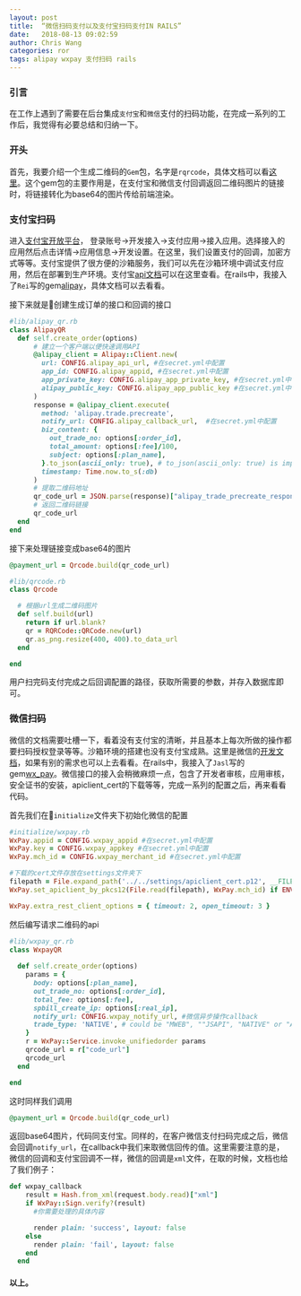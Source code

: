```yaml
---
layout: post
title:  “微信扫码支付以及支付宝扫码支付IN RAILS”
date:   2018-08-13 09:02:59
author: Chris Wang
categories: ror
tags: alipay wxpay 支付扫码 rails
---
```


### 引言
在工作上遇到了需要在后台集成`支付宝`和`微信`支付的扫码功能，在完成一系列的工作后，我觉得有必要总结和归纳一下。

### 开头
首先，我要介绍一个生成二维码的`Gem`包，名字是`rqrcode`，具体文档可以看[这里](https://github.com/whomwah/rqrcode)。这个gem包的主要作用是，在支付宝和微信支付回调返回二维码图片的链接时，将链接转化为base64的图片传给前端渲染。

### 支付宝扫码
进入[支付宝开放平台](https://open.alipay.com/platform/home.htm)， 登录账号->开发接入->支付应用->接入应用。选择接入的应用然后点击详情->应用信息->开发设置。在这里，我们设置支付的回调，加密方式等等。支付宝提供了很方便的沙箱服务，我们可以先在沙箱环境中调试支付应用，然后在部署到生产环境。支付宝[api文档](https://docs.open.alipay.com/200)可以在这里查看。在rails中，我接入了`Rei`写的gem[alipay](https://github.com/chloerei/alipay)，具体文档可以去看看。

接下来就是创建生成订单的接口和回调的接口
```ruby
#lib/alipay_qr.rb
class AlipayQR
  def self.create_order(options)
      # 建立一个客户端以便快速调用API
      @alipay_client = Alipay::Client.new(
        url: CONFIG.alipay_api_url, #在secret.yml中配置
        app_id: CONFIG.alipay_appid, #在secret.yml中配置
        app_private_key: CONFIG.alipay_app_private_key, #在secret.yml中配置
        alipay_public_key: CONFIG.alipay_app_public_key #在secret.yml中配置
      )
      response = @alipay_client.execute(
        method: 'alipay.trade.precreate',
        notify_url: CONFIG.alipay_callback_url,  #在secret.yml中配置
        biz_content: {
          out_trade_no: options[:order_id],
          total_amount: options[:fee]/100,
          subject: options[:plan_name],
        }.to_json(ascii_only: true), # to_json(ascii_only: true) is important!
        timestamp: Time.now.to_s(:db)
      )
      # 提取二维码地址
      qr_code_url = JSON.parse(response)["alipay_trade_precreate_response"]["qr_code"]
      # 返回二维码链接
      qr_code_url 
  end
end
```
接下来处理链接变成base64的图片
```ruby
@payment_url = Qrcode.build(qr_code_url)
```
```ruby
#lib/qrcode.rb
class Qrcode

  # 根据url生成二维码图片
  def self.build(url)
    return if url.blank?
    qr = RQRCode::QRCode.new(url)
    qr.as_png.resize(400, 400).to_data_url
  end

end
```
用户扫完码支付完成之后回调配置的路径，获取所需要的参数，并存入数据库即可。

### 微信扫码
微信的文档需要吐槽一下，看着没有支付宝的清晰，并且基本上每次所做的操作都要扫码授权登录等等。沙箱环境的搭建也没有支付宝成熟。这里是微信的[开发文档](https://pay.weixin.qq.com/wiki/doc/api/index.html)，如果有别的需求也可以上去看看。在rails中，我接入了`Jasl`写的gem[wx_pay](https://github.com/jasl/wx_pay)。微信接口的接入会稍微麻烦一点，包含了开发者审核，应用审核，安全证书的安装，apiclient_cert的下载等等，完成一系列的配置之后，再来看看代码。

首先我们在`initialize`文件夹下初始化微信的配置
```ruby
#initialize/wxpay.rb
WxPay.appid = CONFIG.wxpay_appid #在secret.yml中配置
WxPay.key = CONFIG.wxpay_appkey #在secret.yml中配置
WxPay.mch_id = CONFIG.wxpay_merchant_id #在secret.yml中配置

#下载的cert文件存放在settings文件夹下
filepath = File.expand_path('../../settings/apiclient_cert.p12', __FILE__)
WxPay.set_apiclient_by_pkcs12(File.read(filepath), WxPay.mch_id) if ENV['RAILS_ENV'] == 'production'

WxPay.extra_rest_client_options = { timeout: 2, open_timeout: 3 }
```
然后编写请求二维码的api
```ruby
#lib/wxpay_qr.rb
class WxpayQR
  
  def self.create_order(options)
    params = {
      body: options[:plan_name],
      out_trade_no: options[:order_id],
      total_fee: options[:fee],
      spbill_create_ip: options[:real_ip],
      notify_url: CONFIG.wxpay_notify_url, #微信异步操作callback
      trade_type: 'NATIVE', # could be "MWEB", ""JSAPI", "NATIVE" or "APP", 如果不是扫码，一般是"JSAPI"
    }
    r = WxPay::Service.invoke_unifiedorder params
    qrcode_url = r["code_url"]
    qrcode_url
  end

end
```
这时同样我们调用

```ruby
@payment_url = Qrcode.build(qr_code_url)
```
返回base64图片，代码同支付宝。同样的，在客户微信支付扫码完成之后，微信会回调`notify_url`，在callback中我们来取微信回传的值。这里需要注意的是，微信的回调和支付宝回调不一样，微信的回调是`xml`文件，在取的时候，文档也给了我们例子：
```ruby
def wxpay_callback
    result = Hash.from_xml(request.body.read)["xml"]
    if WxPay::Sign.verify?(result)
      #你需要处理的具体内容

      render plain: 'success', layout: false
    else
      render plain: 'fail', layout: false
    end
  end
```
#### 以上。
